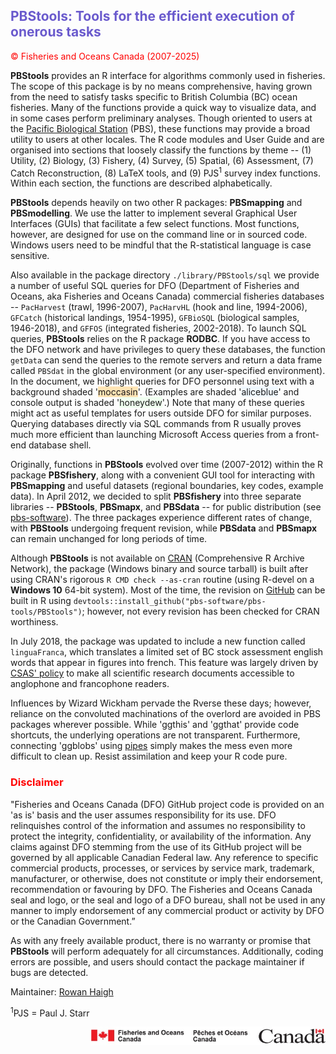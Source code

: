 ## <font color="#6A5ACD">PBStools: Tools for the efficient execution of onerous tasks</font> ##

<font color="red">&copy; Fisheries and Oceans Canada (2007-2025)</font>

**PBStools** provides an R interface for algorithms commonly used in fisheries. The scope of this package is by no means comprehensive, having grown from the need to satisfy tasks specific to British Columbia (BC) ocean fisheries. Many of the functions provide a quick way to visualize data, and in some cases perform preliminary analyses. Though oriented to users at the <a href="http://www.pac.dfo-mpo.gc.ca/science/facilities-installations/index-eng.html#pbs">Pacific Biological Station</a> (PBS), these functions may provide a broad utility to users at other locales. The R code modules and User Guide and are organised into sections that loosely classify the functions by theme -- (1) Utility, (2) Biology, (3) Fishery, (4) Survey, (5) Spatial, (6) Assessment, (7) Catch Reconstruction, (8) LaTeX tools, and (9) PJS<sup>1</sup> survey index functions. Within each section, the functions are described alphabetically.

**PBStools** depends heavily on two other R packages: **PBSmapping** and **PBSmodelling**. We use the latter to implement several Graphical User Interfaces (GUIs) that facilitate a few select functions. Most functions, however, are designed for use on the command line or in sourced code. Windows users need to be mindful that the R-statistical language is case sensitive. 

Also available in the package directory `./library/PBStools/sql` we provide a number of useful SQL queries for DFO (Department of Fisheries and Oceans, aka Fisheries and Oceans Canada) commercial fisheries databases -- `PacHarvest` (trawl, 1996-2007), `PacHarvHL` (hook and line, 1994-2006), `GFCatch` (historical landings, 1954-1995), `GFBioSQL` (biological samples, 1946-2018), and `GFFOS` (integrated fisheries, 2002-2018). To launch SQL queries, **PBStools** relies on the R package **RODBC**. If you have access to the DFO network and have privileges to query these databases, the function `getData` can send the queries to the remote servers and return a data frame called `PBSdat` in the global environment (or any user-specified environment). In the document, we highlight queries for DFO personnel using text with a background shaded '<span style="background-color:  #FFE4B5">moccasin</span>'. (Examples are shaded '<span style="background-color:  #F0F8FF">aliceblue</span>' and console output is shaded '<span style="background-color:  #F0FFF0">honeydew</span>'.) Note that many of these queries might act as useful templates for users outside DFO for similar purposes. Querying databases directly via SQL commands from R usually proves much more efficient than launching Microsoft Access queries from a front-end database shell. 

Originally, functions in **PBStools** evolved over time (2007-2012) within the R package **PBSfishery**, along with a convenient GUI tool for interacting with **PBSmapping** and useful datasets (regional boundaries, key codes, example data). In April 2012, we decided to split **PBSfishery** into three separate libraries -- **PBStools**, **PBSmapx**, and **PBSdata** -- for public distribution (see <a href="https://github.com/pbs-software">pbs-software</a>). The three packages experience different rates of change, with **PBStools** undergoing frequent revision, while **PBSdata** and **PBSmapx** can remain unchanged for long periods of time.

Although **PBStools** is not available on <a href="https://cran.r-project.org/">CRAN</a> (Comprehensive R Archive Network), the package (Windows binary and source tarball) is built after using CRAN's rigorous `R CMD check --as-cran` routine (using R-devel on a **Windows 10** 64-bit system). Most of the time, the revision on <a href="https://github.com/pbs-software/pbs-tools">GitHub</a> can be built in R using `devtools::install_github("pbs-software/pbs-tools/PBStools")`; however, not every revision has been checked for CRAN worthiness.

In July 2018, the package was updated to include a new function called `linguaFranca`, which translates a limited set of BC stock assessment english words that appear in figures into french. This feature was largely driven by <a href="https://web.archive.org/web/20190926104614/http://www.dfo-mpo.gc.ca/csas-sccs/process-processus/translation-traduction-eng.html">CSAS' policy</a> to make all scientific research documents accessible to anglophone and francophone readers.

Influences by Wizard Wickham pervade the Rverse these days; however, reliance on the convoluted machinations of the overlord are avoided in PBS packages wherever possible. While 'ggthis' and 'ggthat' provide code shortcuts, the underlying operations are not transparent. Furthermore, connecting 'ggblobs' using <a href="https://www.fromthebottomoftheheap.net/2015/06/03/my-aversion-to-pipes/">pipes</a> simply makes the mess even more difficult to clean up. Resist assimilation and keep your R code pure. 

<font color="red"><h3>Disclaimer</h3></font>

"Fisheries and Oceans Canada (DFO) GitHub project code is provided on an 'as is' basis and the user assumes responsibility for its use. DFO relinquishes control of the information and assumes no responsibility to protect the integrity, confidentiality, or availability of the information. Any claims against DFO stemming from the use of its GitHub project will be governed by all applicable Canadian Federal law. Any reference to specific commercial products, processes, or services by service mark, trademark, manufacturer, or otherwise, does not constitute or imply their endorsement, recommendation or favouring by DFO. The Fisheries and Oceans Canada seal and logo, or the seal and logo of a DFO bureau, shall not be used in any manner to imply endorsement of any commercial product or activity by DFO or the Canadian Government.”

As with any freely available product, there is no warranty or promise that **PBStools** will perform adequately for all circumstances. Additionally, coding errors are possible, and users should contact the package maintainer if bugs are detected.

Maintainer: <a href="mailto:rowan.haigh@dfo-mpo.gc.ca">Rowan Haigh</a>

<sup>1</sup>PJS = Paul J. Starr

<p align="right"><img src="DFOlogo_small.jpg" alt="DFO logo" style="height:30px;"></p> 

